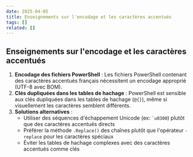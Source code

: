 ```yaml
---
date: 2025-04-05
title: Enseignements sur l'encodage et les caractères accentués
tags: []
related: []
---
```


## Enseignements sur l'encodage et les caractères accentués

1. **Encodage des fichiers PowerShell** : Les fichiers PowerShell contenant des caractères accentués français nécessitent un encodage approprié (UTF-8 avec BOM).
2. **Clés dupliquées dans les tables de hachage** : PowerShell est sensible aux clés dupliquées dans les tables de hachage (`@{}`), même si visuellement les caractères semblent différents.
3. **Solutions alternatives** :
   - Utiliser des séquences d'échappement Unicode (ex: `` `u0300 ``) plutôt que des caractères accentués directs
   - Préférer la méthode `.Replace()` des chaînes plutôt que l'opérateur `-replace` pour les caractères spéciaux
   - Éviter les tables de hachage complexes avec des caractères accentués comme clés

#

